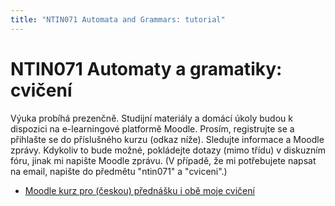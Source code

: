 ```yaml
---
title: "NTIN071 Automata and Grammars: tutorial"
---
```


# NTIN071 Automaty a gramatiky: cvičení

Výuka probíhá prezenčně. Studijní materiály a domácí úkoly budou k dispozici na e-learningové platformě Moodle. Prosím, registrujte se a přihlašte se do příslušného kurzu (odkaz níže). Sledujte informace a Moodle zprávy. Kdykoliv to bude možné, pokládejte dotazy (mimo třídu) v diskuzním fóru, jinak mi napište Moodle zprávu. (V případě, že mi potřebujete napsat na email, napište do předmětu "ntin071" a "cviceni".)

* [Moodle kurz pro (českou) přednášku i obě moje cvičení](https://dl1.cuni.cz/course/view.php?id=5119)
